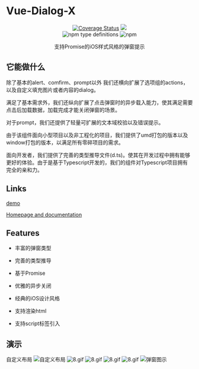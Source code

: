 # Vue-Dialog-X

<p align="center">
  <!-- <a href="https://travis-ci.org/a62527776a/vue-dialog-x">
    <img src="https://travis-ci.org/a62527776a/vue-dialog-x.svg?branch=master">
  </a> -->
  <a href='https://coveralls.io/github/a62527776a/vue-dialog-x?branch=master'><img src='https://coveralls.io/repos/github/a62527776a/vue-dialog-x/badge.svg?branch=master' alt='Coverage Status' /></a>
  <a href="https://www.npmjs.com/package/vue-dialog-x"><img src="https://img.shields.io/npm/dm/vue-dialog-x.svg" /></a>
  <br>
  </a>
  <img alt="npm type definitions" src="https://img.shields.io/npm/types/vue-dialog-x">
  <img alt="npm" src="https://img.shields.io/npm/v/vue-dialog-x">
  <p style="text-align: center">支持Promise的iOS样式风格的弹窗提示</p>
</p>


## 它能做什么

除了基本的alert、comfirm、prompt以外 我们还横向扩展了选项组的actions，以及自定义填充图片或者内容的dialog。

满足了基本需求外，我们还纵向扩展了点击弹窗时的异步载入能力，使其满足需要点击后加载数据，加载完成才能关闭弹窗的场景。

对于prompt，我们还提供了轻量可扩展的文本域校验以及错误提示。

由于该组件面向小型项目以及非工程化的项目，我们提供了umd打包的版本以及window打包的版本，以满足所有零碎项目的需求。

面向开发者，我们提供了完善的类型推导文件(d.ts)。使其在开发过程中拥有能够更好的体验。由于是基于Typescript开发的，我们的组件对Typescript项目拥有完全的亲和力。

## Links

[demo](http://vue-dialog-x.dscsdoj.top/)

[Homepage and documentation](http://vue-dialog-x-doc.dscsdoj.top)


## Features

- 丰富的弹窗类型

- 完善的类型推导

- 基于Promise

- 优雅的异步关闭

- 经典的iOS设计风格

- 支持渲染html

- 支持script标签引入

## 演示
自定义布局
![自定义布局](https://i.loli.net/2020/04/29/vEIHMmgAk6T2KlP.gif)
![8.gif](https://img.rr.tv/fe/2019715/alert.gif)
![8.gif](http://ued.rr.tv/0.3367761200861381%E5%BC%82%E6%AD%A5%E5%85%B3%E9%97%AD.gif)
![8.gif](https://img.rr.tv/fe/2019715/prompt.gif)
![8.gif](http://ued.rr.tv/0.25007438216585354actionswait.gif)
![弹窗图示](https://upload-images.jianshu.io/upload_images/5738345-0b61e6d1d6a27605.gif?imageMogr2/auto-orient/strip)
